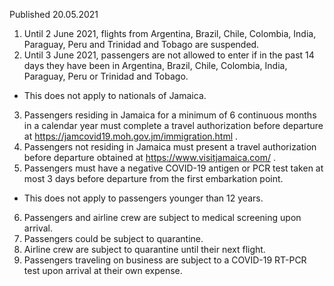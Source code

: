 Published 20.05.2021
1. Until 2 June 2021, flights from Argentina, Brazil, Chile, Colombia, India, Paraguay, Peru and Trinidad and Tobago are suspended.
2. Until 3 June 2021, passengers are not allowed to enter if in the past 14 days they have been in Argentina, Brazil, Chile, Colombia, India, Paraguay, Peru or Trinidad and Tobago.
- This does not apply to nationals of Jamaica.
3. Passengers residing in Jamaica for a minimum of 6 continuous months in a calendar year must complete a travel authorization before departure at <a href="https://jamcovid19.moh.gov.jm/immigration.html">https://jamcovid19.moh.gov.jm/immigration.html</a> .
4. Passengers not residing in Jamaica must present a travel authorization before departure obtained at <a href="https://www.visitjamaica.com/">https://www.visitjamaica.com/</a> .
5. Passengers must have a negative COVID-19 antigen or PCR test taken at most 3 days before departure from the first embarkation point.
- This does not apply to passengers younger than 12 years.
6. Passengers and airline crew are subject to medical screening upon arrival.
7. Passengers could be subject to quarantine.
8. Airline crew are subject to quarantine until their next flight.
9. Passengers traveling on business are subject to a COVID-19 RT-PCR test upon arrival at their own expense.

